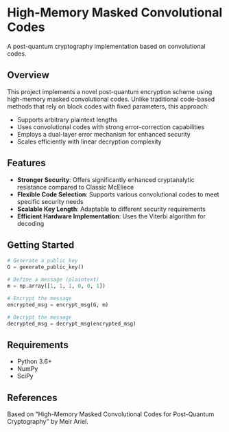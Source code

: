 # High-Memory Masked Convolutional Codes

A post-quantum cryptography implementation based on convolutional codes.

## Overview

This project implements a novel post-quantum encryption scheme using high-memory masked convolutional codes. Unlike traditional code-based methods that rely on block codes with fixed parameters, this approach:

- Supports arbitrary plaintext lengths
- Uses convolutional codes with strong error-correction capabilities
- Employs a dual-layer error mechanism for enhanced security
- Scales efficiently with linear decryption complexity

## Features

- **Stronger Security**: Offers significantly enhanced cryptanalytic resistance compared to Classic McEliece
- **Flexible Code Selection**: Supports various convolutional codes to meet specific security needs
- **Scalable Key Length**: Adaptable to different security requirements
- **Efficient Hardware Implementation**: Uses the Viterbi algorithm for decoding

## Getting Started

```python
# Generate a public key
G = generate_public_key()

# Define a message (plaintext)
m = np.array([1, 1, 1, 0, 0, 1])

# Encrypt the message
encrypted_msg = encrypt_msg(G, m)

# Decrypt the message
decrypted_msg = decrypt_msg(encrypted_msg)
```

## Requirements

- Python 3.6+
- NumPy
- SciPy

## References

Based on "High-Memory Masked Convolutional Codes for Post-Quantum Cryptography" by Meir Ariel.
